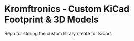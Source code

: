 # Kromftronics - Custom KiCad Footprint & 3D Models

Repo for storing the custom library create for KiCad.
